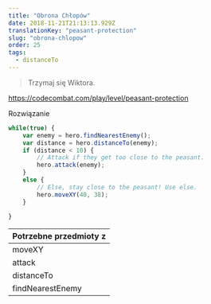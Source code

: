 ```yaml
---
title: "Obrona Chłopów"
date: 2018-11-21T21:13:13.929Z
translationKey: "peasant-protection"
slug: "obrona-chlopow"
order: 25
tags:
  - distanceTo
---
```


> Trzymaj się Wiktora.

https://codecombat.com/play/level/peasant-protection

Rozwiązanie

```javascript
while(true) {
    var enemy = hero.findNearestEnemy();
    var distance = hero.distanceTo(enemy);
    if (distance < 10) {
        // Attack if they get too close to the peasant.
        hero.attack(enemy);
    }
    else {
        // Else, stay close to the peasant! Use else.
        hero.moveXY(40, 38);
    }    
    
}

```

Potrzebne przedmioty z |
--- |
moveXY |
attack |
distanceTo |
findNearestEnemy |


